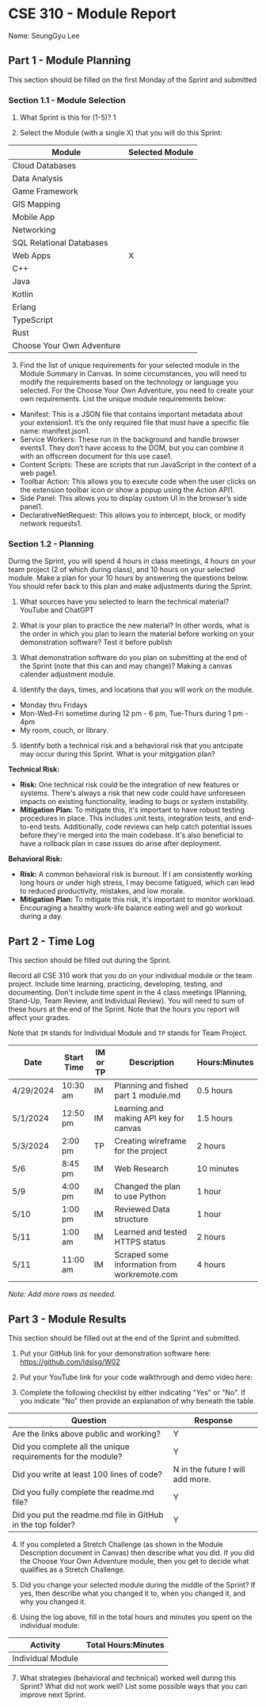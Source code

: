 # CSE 310 - Module Report

Name: SeungGyu Lee

## Part 1 - Module Planning

This section should be filled on the first Monday of the Sprint and submitted

### Section 1.1 - Module Selection

1. What Sprint is this for (1-5)? 1

2. Select the Module (with a single X) that you will do this Sprint:

|Module                   |Selected Module|
|-------------------------|---------------|
|Cloud Databases          |               |
|Data Analysis            |               |
|Game Framework           |               |
|GIS Mapping              |               |
|Mobile App               |               |
|Networking               |               |
|SQL Relational Databases |               |
|Web Apps                 |      X        |
|C++                      |               |
|Java                     |               |
|Kotlin                   |               |
|Erlang                   |               |
|TypeScript               |               |
|Rust                     |               |
|Choose Your Own Adventure|               |

3. Find the list of unique requirements for your selected module in the Module Summary in Canvas.  In some circumstances, you will need to modify the requirements based on the technology or language you selected.  For the Choose Your Own Adventure, you need to create your own requirements.  List the unique module requirements below: 

* Manifest: This is a JSON file that contains important metadata about your extension1. It’s the only required file that must have a specific file name: manifest.json1.
* Service Workers: These run in the background and handle browser events1. They don’t have access to the DOM, but you can combine it with an offscreen document for this use case1.
* Content Scripts: These are scripts that run JavaScript in the context of a web page1.
* Toolbar Action: This allows you to execute code when the user clicks on the extension toolbar icon or show a popup using the Action API1.
* Side Panel: This allows you to display custom UI in the browser’s side panel1.
* DeclarativeNetRequest: This allows you to intercept, block, or modify network requests1.


### Section 1.2 - Planning

During the Sprint, you will spend 4 hours in class meetings, 4 hours on your team project (2 of which during class), and 10 hours on your selected module.  Make a plan for your 10 hours by answering the questions below.  You should refer back to this plan and make adjustments during the Sprint.

1. What sources have you selected to learn the technical material? YouTube and ChatGPT

2. What is your plan to practice the new material?  In other words, what is the order in which you plan to learn the material before working on your demonstration software? Test it before publish

3. What demonstration software do you plan on submitting at the end of the Sprint (note that this can and may change)? Making a canvas calender adjustment module.

4. Identify the days, times, and locations that you will work on the module. 
* Monday thru Fridays
* Mon-Wed-Fri sometime during 12 pm - 6 pm, Tue-Thurs during 1 pm - 4pm 
* My room, couch, or library.

5. Identify both a technical risk and a behavioral risk that you antcipate may occur during this Sprint.  What is your mitgigation plan?

**Technical Risk:**
- **Risk:** One technical risk could be the integration of new features or systems. There's always a risk that new code could have unforeseen impacts on existing functionality, leading to bugs or system instability.
- **Mitigation Plan:** To mitigate this, it's important to have robust testing procedures in place. This includes unit tests, integration tests, and end-to-end tests. Additionally, code reviews can help catch potential issues before they're merged into the main codebase. It's also beneficial to have a rollback plan in case issues do arise after deployment.

**Behavioral Risk:**
- **Risk:** A common behavioral risk is burnout. If I am consistently working long hours or under high stress, I may become fatigued, which can lead to reduced productivity, mistakes, and low morale.
- **Mitigation Plan:** To mitigate this risk, it's important to monitor workload. Encouraging a healthy work-life balance eating well and go workout during a day.



## Part 2 - Time Log

This section should be filled out during the Sprint. 

Record all CSE 310 work that you do on your individual module or the team project.  Include time learning, practicing, developing, testing, and documenting.  Don't include time spent in the 4 class meetings (Planning, Stand-Up, Team Review, and Individual Review).  You will need to sum of these hours at the end of the Sprint. Note that the hours you report will affect your grades.

Note that `IM` stands for Individual Module and `TP` stands for Team Project.  

|Date      |Start Time|IM or TP|Description                                 |Hours:Minutes|
|----------|----------|--------|--------------------------------------------|-------------|
|4/29/2024 |10:30 am  |IM      |Planning and fished part 1 module.md        |0.5 hours    |
|5/1/2024  |12:50 pm  |IM      |Learning and making API key for canvas      |1.5 hours    |
|5/3/2024  |2:00 pm   |TP      |Creating wireframe for the project          |2 hours      |
|5/6       |8:45 pm   |IM      |Web Research                                |10 minutes   |
|5/9       |4:00 pm   |IM      |Changed the plan to use Python              |1 hour       |
|5/10      |1:00 pm   |IM      |Reviewed Data structure                     |1 hour       |
|5/11      |1:00 am   |IM      |Learned and tested HTTPS status             |2 hours      |
|5/11      |11:00 am  |IM      |Scraped some information from workremote.com|4 hours      |
_Note: Add more rows as needed._


## Part 3 - Module Results

This section should be filled out at the end of the Sprint and submitted.

1. Put your GitHub link for your demonstration software here: https://github.com/ldslsg/W02 

2. Put your YouTube link for your code walkthrough and demo video here:

3. Complete the following checklist by either indicating "Yes" or "No". If you indicate "No" then provide an explanation of why beneath the table.

|Question                                                    |Response|
|------------------------------------------------------------|--------|
|Are the links above public and working?                     |Y       |
|Did you complete all the unique requirements for the module?|Y       |
|Did you write at least 100 lines of code?                   |N in the future I will add more.       |
|Did you fully complete the readme.md file?                  |Y        |
|Did you put the readme.md file in GitHub in the top folder? |Y  |

4. If you completed a Stretch Challenge (as shown in the Module Description document in Canvas) then describe what you did.  If you did the Choose Your Own Adventure module, then you get to decide what qualifies as a Stretch Challenge.

5. Did you change your selected module during the middle of the Sprint?  If yes, then describe what you changed it to, when you changed it, and why you changed it.

6. Using the log above, fill in the total hours and minutes you spent on the individual module:

|Activity         |Total Hours:Minutes|
|-----------------|-------------------|
|Individual Module|                   |

7. What strategies (behavioral and technical) worked well during this Sprint?  What did not work well?  List some possible ways that you can improve next Sprint.
